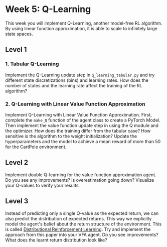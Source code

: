 # Week 5: Q-Learning

This week you will implement Q-Learning, another model-free RL algorithm. By using linear function approximation, it is able to scale to infinitely large state spaces.

## Level 1
### 1. Tabular Q-Learning
Implement the Q-Learning update step in `q_learning_tabular.py` and try different state discretizations (bins) and learning rates. How does the number of states and the learning rate affect the training of the RL algorithm?

### 2. Q-Learning with Linear Value Function Approximation
Implement Q-Learning with Linear Value Function Approximation. First, complete the `make_Q` function of the agent class to create a PyTorch Model. 
Then implement the value function update step in using the Q module and the optimizer. How does the training differ from the tabular case? How sensitive is the algorithm to the weight initialization?
Update the hyperparameters and the model to achieve a mean reward of more than 50 for the CartPole environment.

## Level 2
Implement double Q-learning for the value function approximation agent. Do you see any improvements? Is overestimation going down? Visualize your Q-values to verify your results.

## Level 3
Instead of predicting only a single Q-value as the expected return, we can also predict the distribution of expected returns. This way we explicitly model the agent's belief about the return structure of the environment. This is called [Distributional Reinforcement Learning](http://proceedings.mlr.press/v89/bellemare19a/bellemare19a.pdf). Try and implement the approach from this paper into your VFA agent. Do you see improvements? What does the learnt return distribution look like?